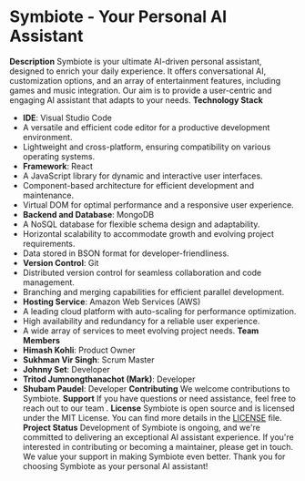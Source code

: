 # Symbiote - Your Personal AI Assistant
**Description**
Symbiote is your ultimate AI-driven personal assistant, designed to enrich your daily
experience. It offers conversational AI, customization options, and an array of
entertainment features, including games and music integration. Our aim is to provide
a user-centric and engaging AI assistant that adapts to your needs.
**Technology Stack**
- **IDE**: Visual Studio Code
 - A versatile and efficient code editor for a productive development environment.
 - Lightweight and cross-platform, ensuring compatibility on various operating
systems.
- **Framework**: React
 - A JavaScript library for dynamic and interactive user interfaces.
 - Component-based architecture for efficient development and maintenance.
 - Virtual DOM for optimal performance and a responsive user experience.
- **Backend and Database**: MongoDB
 - A NoSQL database for flexible schema design and adaptability.
 - Horizontal scalability to accommodate growth and evolving project requirements.
 - Data stored in BSON format for developer-friendliness.
- **Version Control**: Git
 - Distributed version control for seamless collaboration and code management.
 - Branching and merging capabilities for efficient parallel development.
- **Hosting Service**: Amazon Web Services (AWS)
 - A leading cloud platform with auto-scaling for performance optimization.
 - High availability and redundancy for a reliable user experience.
 - A wide array of services to meet evolving project needs.
**Team Members**
- **Himash Kohli**: Product Owner
- **Sukhman Vir Singh**: Scrum Master
- **Johnny Set**: Developer
- **Tritod Jumnongthanachot (Mark)**: Developer
- **Shubam Paudel**: Developer
**Contributing**
We welcome contributions to Symbiote.
**Support**
If you have questions or need assistance, feel free to reach out to our team .
**License**
Symbiote is open source and is licensed under the MIT License. You can find more
details in the [LICENSE](LICENSE) file.
**Project Status**
Development of Symbiote is ongoing, and we're committed to delivering an
exceptional AI assistant experience. If you're interested in contributing or becoming a
maintainer, please get in touch. We value your support in making Symbiote even
better.
Thank you for choosing Symbiote as your personal AI assistant!